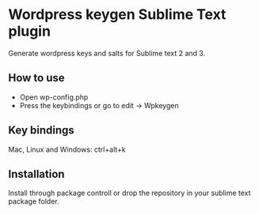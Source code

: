 Wordpress keygen Sublime Text plugin
============================
Generate wordpress keys and salts for Sublime text 2 and 3.

How to use
----------
- Open wp-config.php
- Press the keybindings or go to edit -> Wpkeygen

Key bindings
------------
Mac, Linux and Windows: ctrl+alt+k

Installation
------------
Install through package controll or drop the repository in your sublime text package folder.